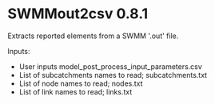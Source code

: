 SWMMout2csv 0.8.1
==============
Extracts reported elements from a SWMM '.out' file.

Inputs:
- User inputs model_post_process_input_parameters.csv
- List of subcatchments names to read; subcatchments.txt
- List of node names to read; nodes.txt
- List of link names to read; links.txt
